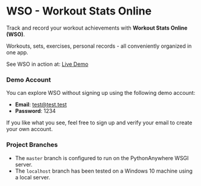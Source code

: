 # WSO - Workout Stats Online

Track and record your workout achievements with **Workout Stats Online (WSO)**. 

Workouts, sets, exercises, personal records - all conveniently organized in one app.

See WSO in action at: [Live Demo](https://jakubsdlk.pythonanywhere.com/)

### Demo Account
You can explore WSO without signing up using the following demo account:

- **Email**: test@test.test
- **Password**: 1234

If you like what you see, feel free to sign up and verify your email to create your own account.

### Project Branches

- The `master` branch is configured to run on the PythonAnywhere WSGI server.
- The `localhost` branch has been tested on a Windows 10 machine using a local server.
